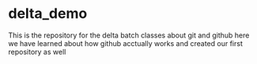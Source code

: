 # delta_demo
This is the repository for the delta batch classes about git and github
here we have learned about how github acctually works and created our first repository as well

